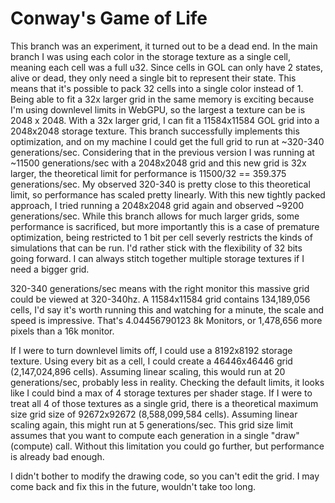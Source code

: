 # Conway's Game of Life
This branch was an experiment, it turned out to be a dead end. In the main branch I was using each color in the storage texture as a single cell, meaning each cell was a full u32. Since cells in GOL can only have 2 states, alive or dead, they only need a single bit to represent their state. This means that it's possible to pack 32 cells into a single color instead of 1. Being able to fit a 32x larger grid in the same memory is exciting because I'm using downlevel limits in WebGPU, so the largest a texture can be is 2048 x 2048. With a 32x larger grid, I can fit a 11584x11584 GOL grid into a 2048x2048 storage texture. This branch successfully implements this optimization, and on my machine I could get the full grid to run at ~320-340 generations/sec. Considering that in the previous version I was running at ~11500 generations/sec with a 2048x2048 grid and this new grid is 32x larger, the theoretical limit for performance is 11500/32 == 359.375 generations/sec. My observed 320-340 is pretty close to this theoretical limit, so performance has scaled pretty linearly. With this new tightly packed approach, I tried running a 2048x2048 grid again and observed ~9200 generations/sec. While this branch allows for much larger grids, some performance is sacrificed, but more importantly this is a case of premature optimization, being restricted to 1 bit per cell severly restricts the kinds of simulations that can be run. I'd rather stick with the flexibility of 32 bits going forward. I can always stitch together multiple storage textures if I need a bigger grid.

320-340 generations/sec means with the right monitor this massive grid could be viewed at 320-340hz. A 11584x11584 grid contains 134,189,056 cells, I'd say it's worth running this and watching for a minute, the scale and speed is impressive. That's 4.04456790123 8k Monitors, or 1,478,656 more pixels than a 16k monitor.

If I were to turn downlevel limits off, I could use a 8192x8192 storage texture. Using every bit as a cell, I could create a 46446x46446 grid (2,147,024,896 cells). Assuming linear scaling, this would run at 20 generations/sec, probably less in reality. Checking the default limits, it looks like I could bind a max of 4 storage textures per shader stage. If I were to treat all 4 of those textures as a single grid, there is a theoretical maximum size grid size of 92672x92672 (8,588,099,584 cells). Assuming linear scaling again, this might run at 5 generations/sec. This grid size limit assumes that you want to compute each generation in a single "draw"(compute) call. Without this limitation you could go further, but performance is already bad enough.

I didn't bother to modify the drawing code, so you can't edit the grid. I may come back and fix this in the future, wouldn't take too long.
